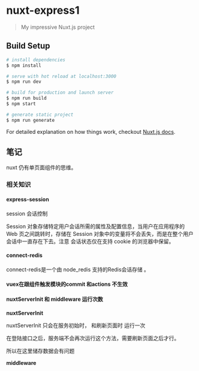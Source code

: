 # nuxt-express1

> My impressive Nuxt.js project

## Build Setup

``` bash
# install dependencies
$ npm install

# serve with hot reload at localhost:3000
$ npm run dev

# build for production and launch server
$ npm run build
$ npm start

# generate static project
$ npm run generate
```

For detailed explanation on how things work, checkout [Nuxt.js docs](https://nuxtjs.org).

## 笔记

nuxt 仍有单页面组件的思维。

### 相关知识

#### express-session
session 会话控制

Session 对象存储特定用户会话所需的属性及配置信息，当用户在应用程序的 Web 页之间跳转时，存储在 Session 对象中的变量将不会丢失，而是在整个用户会话中一直存在下去。注意 会话状态仅在支持 cookie 的浏览器中保留。

#### connect-redis
connect-redis是一个由 node_redis 支持的Redis会话存储 。

#### vuex在跟组件触发模块的commit 和actions 不生效

#### nuxtServerInit 和 middleware 运行次数
**nuxtServerInit**

nuxtServerInit 只会在服务初始时， 和刷新页面时 运行一次

在登陆接口之后，服务端不会再次运行这个方法，需要刷新页面之后才行。

所以在这里储存数据会有问题

**middleware**

